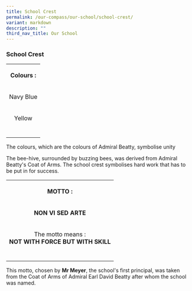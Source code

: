 ```yaml
---
title: School Crest
permalink: /our-compass/our-school/school-crest/
variant: markdown
description: ""
third_nav_title: Our School
---
```

### **School Crest**

<style>
	th, td{
	text-align: Center;
	}
	</style>
<table><colgroup><col></colgroup><tbody><tr><th rowspan="1" colspan="1"><p>Colours :</p></th></tr><tr><td rowspan="1" colspan="1"><p>Navy Blue</p></td></tr><tr><td rowspan="1" colspan="1"><p>Yellow</p></td></tr><tr><td rowspan="1" colspan="1"><p></p></td></tr></tbody></table>

The colours, which are the colours of Admiral Beatty, symbolise unity

The bee-hive, surrounded by buzzing bees, was derived from Admiral Beatty's Coat of Arms. The school crest symbolises hard work that has to be put in for success.

<table style="minWidth: 25px"><colgroup><col></colgroup><tbody><tr><th rowspan="1" colspan="1"><p>MOTTO :</p></th></tr><tr><td rowspan="1" colspan="1"><p><strong>NON VI SED ARTE</strong></p></td></tr><tr><td rowspan="1" colspan="1"><p>The motto means :<br><strong>NOT WITH FORCE BUT WITH SKILL</strong></p></td></tr><tr><td rowspan="1" colspan="1"><p></p></td></tr></tbody></table>

This motto, chosen by&nbsp;**Mr Meyer**, the school's first principal, was taken from the Coat of Arms of Admiral Earl David Beatty after whom the school was named.